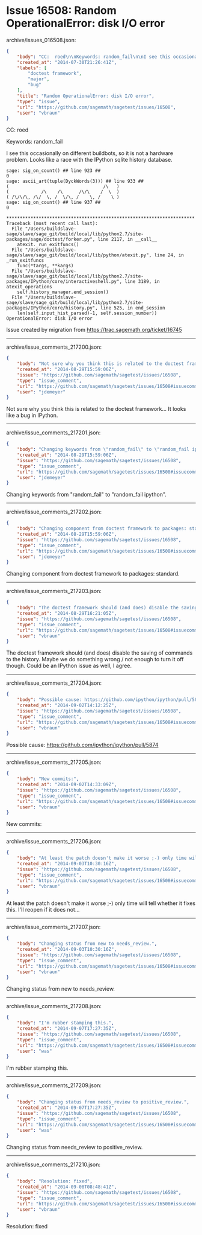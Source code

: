 # Issue 16508: Random OperationalError: disk I/O error

archive/issues_016508.json:
```json
{
    "body": "CC:  roed\n\nKeywords: random_fail\n\nI see this occasionally on different buildbots, so it is not a hardware problem. Looks like a race with the IPython sqlite history database.\n\n```\nsage: sig_on_count() ## line 923 ##\n0\nsage: ascii_art(tuple(DyckWords(3))) ## line 933 ##\n(                                   /\\   )\n(            /\\    /\\      /\\/\\    /  \\  )\n( /\\/\\/\\, /\\/  \\, /  \\/\\, /    \\, /    \\ )\nsage: sig_on_count() ## line 937 ##\n0\n\n**********************************************************************\nTraceback (most recent call last):\n  File \"/Users/buildslave-sage/slave/sage_git/build/local/lib/python2.7/site-packages/sage/doctest/forker.py\", line 2117, in __call__\n    atexit._run_exitfuncs()\n  File \"/Users/buildslave-sage/slave/sage_git/build/local/lib/python/atexit.py\", line 24, in _run_exitfuncs\n    func(*targs, **kargs)\n  File \"/Users/buildslave-sage/slave/sage_git/build/local/lib/python2.7/site-packages/IPython/core/interactiveshell.py\", line 3189, in atexit_operations\n    self.history_manager.end_session()\n  File \"/Users/buildslave-sage/slave/sage_git/build/local/lib/python2.7/site-packages/IPython/core/history.py\", line 525, in end_session\n    len(self.input_hist_parsed)-1, self.session_number))\nOperationalError: disk I/O error\n```\n\n\nIssue created by migration from https://trac.sagemath.org/ticket/16745\n\n",
    "created_at": "2014-07-30T21:26:41Z",
    "labels": [
        "doctest framework",
        "major",
        "bug"
    ],
    "title": "Random OperationalError: disk I/O error",
    "type": "issue",
    "url": "https://github.com/sagemath/sagetest/issues/16508",
    "user": "vbraun"
}
```
CC:  roed

Keywords: random_fail

I see this occasionally on different buildbots, so it is not a hardware problem. Looks like a race with the IPython sqlite history database.

```
sage: sig_on_count() ## line 923 ##
0
sage: ascii_art(tuple(DyckWords(3))) ## line 933 ##
(                                   /\   )
(            /\    /\      /\/\    /  \  )
( /\/\/\, /\/  \, /  \/\, /    \, /    \ )
sage: sig_on_count() ## line 937 ##
0

**********************************************************************
Traceback (most recent call last):
  File "/Users/buildslave-sage/slave/sage_git/build/local/lib/python2.7/site-packages/sage/doctest/forker.py", line 2117, in __call__
    atexit._run_exitfuncs()
  File "/Users/buildslave-sage/slave/sage_git/build/local/lib/python/atexit.py", line 24, in _run_exitfuncs
    func(*targs, **kargs)
  File "/Users/buildslave-sage/slave/sage_git/build/local/lib/python2.7/site-packages/IPython/core/interactiveshell.py", line 3189, in atexit_operations
    self.history_manager.end_session()
  File "/Users/buildslave-sage/slave/sage_git/build/local/lib/python2.7/site-packages/IPython/core/history.py", line 525, in end_session
    len(self.input_hist_parsed)-1, self.session_number))
OperationalError: disk I/O error
```


Issue created by migration from https://trac.sagemath.org/ticket/16745





---

archive/issue_comments_217200.json:
```json
{
    "body": "Not sure why you think this is related to the doctest framework... It looks like a bug in IPython.",
    "created_at": "2014-08-29T15:59:06Z",
    "issue": "https://github.com/sagemath/sagetest/issues/16508",
    "type": "issue_comment",
    "url": "https://github.com/sagemath/sagetest/issues/16508#issuecomment-217200",
    "user": "jdemeyer"
}
```

Not sure why you think this is related to the doctest framework... It looks like a bug in IPython.



---

archive/issue_comments_217201.json:
```json
{
    "body": "Changing keywords from \"random_fail\" to \"random_fail ipython\".",
    "created_at": "2014-08-29T15:59:06Z",
    "issue": "https://github.com/sagemath/sagetest/issues/16508",
    "type": "issue_comment",
    "url": "https://github.com/sagemath/sagetest/issues/16508#issuecomment-217201",
    "user": "jdemeyer"
}
```

Changing keywords from "random_fail" to "random_fail ipython".



---

archive/issue_comments_217202.json:
```json
{
    "body": "Changing component from doctest framework to packages: standard.",
    "created_at": "2014-08-29T15:59:06Z",
    "issue": "https://github.com/sagemath/sagetest/issues/16508",
    "type": "issue_comment",
    "url": "https://github.com/sagemath/sagetest/issues/16508#issuecomment-217202",
    "user": "jdemeyer"
}
```

Changing component from doctest framework to packages: standard.



---

archive/issue_comments_217203.json:
```json
{
    "body": "The doctest framework should (and does) disable the saving of commands to the history. Maybe we do something wrong / not enough to turn it off though. Could be an IPython issue as well, I agree.",
    "created_at": "2014-08-29T16:21:05Z",
    "issue": "https://github.com/sagemath/sagetest/issues/16508",
    "type": "issue_comment",
    "url": "https://github.com/sagemath/sagetest/issues/16508#issuecomment-217203",
    "user": "vbraun"
}
```

The doctest framework should (and does) disable the saving of commands to the history. Maybe we do something wrong / not enough to turn it off though. Could be an IPython issue as well, I agree.



---

archive/issue_comments_217204.json:
```json
{
    "body": "Possible cause: https://github.com/ipython/ipython/pull/5874",
    "created_at": "2014-09-02T14:12:25Z",
    "issue": "https://github.com/sagemath/sagetest/issues/16508",
    "type": "issue_comment",
    "url": "https://github.com/sagemath/sagetest/issues/16508#issuecomment-217204",
    "user": "vbraun"
}
```

Possible cause: https://github.com/ipython/ipython/pull/5874



---

archive/issue_comments_217205.json:
```json
{
    "body": "New commits:",
    "created_at": "2014-09-02T14:33:09Z",
    "issue": "https://github.com/sagemath/sagetest/issues/16508",
    "type": "issue_comment",
    "url": "https://github.com/sagemath/sagetest/issues/16508#issuecomment-217205",
    "user": "vbraun"
}
```

New commits:



---

archive/issue_comments_217206.json:
```json
{
    "body": "At least the patch doesn't make it worse ;-) only time will tell whether it fixes this. I'll reopen if it does not...",
    "created_at": "2014-09-03T10:30:16Z",
    "issue": "https://github.com/sagemath/sagetest/issues/16508",
    "type": "issue_comment",
    "url": "https://github.com/sagemath/sagetest/issues/16508#issuecomment-217206",
    "user": "vbraun"
}
```

At least the patch doesn't make it worse ;-) only time will tell whether it fixes this. I'll reopen if it does not...



---

archive/issue_comments_217207.json:
```json
{
    "body": "Changing status from new to needs_review.",
    "created_at": "2014-09-03T10:30:16Z",
    "issue": "https://github.com/sagemath/sagetest/issues/16508",
    "type": "issue_comment",
    "url": "https://github.com/sagemath/sagetest/issues/16508#issuecomment-217207",
    "user": "vbraun"
}
```

Changing status from new to needs_review.



---

archive/issue_comments_217208.json:
```json
{
    "body": "I'm rubber stamping this.",
    "created_at": "2014-09-07T17:27:35Z",
    "issue": "https://github.com/sagemath/sagetest/issues/16508",
    "type": "issue_comment",
    "url": "https://github.com/sagemath/sagetest/issues/16508#issuecomment-217208",
    "user": "was"
}
```

I'm rubber stamping this.



---

archive/issue_comments_217209.json:
```json
{
    "body": "Changing status from needs_review to positive_review.",
    "created_at": "2014-09-07T17:27:35Z",
    "issue": "https://github.com/sagemath/sagetest/issues/16508",
    "type": "issue_comment",
    "url": "https://github.com/sagemath/sagetest/issues/16508#issuecomment-217209",
    "user": "was"
}
```

Changing status from needs_review to positive_review.



---

archive/issue_comments_217210.json:
```json
{
    "body": "Resolution: fixed",
    "created_at": "2014-09-08T08:48:41Z",
    "issue": "https://github.com/sagemath/sagetest/issues/16508",
    "type": "issue_comment",
    "url": "https://github.com/sagemath/sagetest/issues/16508#issuecomment-217210",
    "user": "vbraun"
}
```

Resolution: fixed
